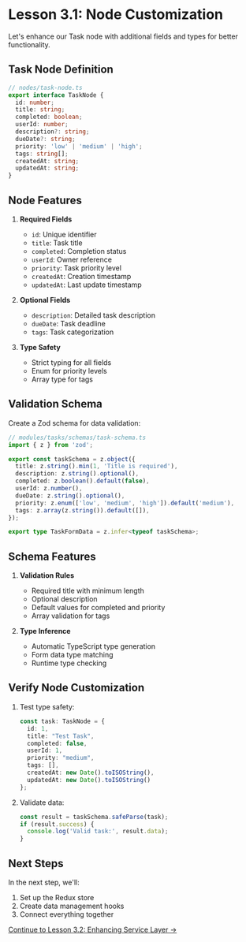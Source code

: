 # Lesson 3.1: Node Customization

Let's enhance our Task node with additional fields and types for better functionality.

## Task Node Definition

```typescript
// nodes/task-node.ts
export interface TaskNode {
  id: number;
  title: string;
  completed: boolean;
  userId: number;
  description?: string;
  dueDate?: string;
  priority: 'low' | 'medium' | 'high';
  tags: string[];
  createdAt: string;
  updatedAt: string;
}
```

## Node Features

1. **Required Fields**
   - `id`: Unique identifier
   - `title`: Task title
   - `completed`: Completion status
   - `userId`: Owner reference
   - `priority`: Task priority level
   - `createdAt`: Creation timestamp
   - `updatedAt`: Last update timestamp

2. **Optional Fields**
   - `description`: Detailed task description
   - `dueDate`: Task deadline
   - `tags`: Task categorization

3. **Type Safety**
   - Strict typing for all fields
   - Enum for priority levels
   - Array type for tags

## Validation Schema

Create a Zod schema for data validation:

```typescript
// modules/tasks/schemas/task-schema.ts
import { z } from 'zod';

export const taskSchema = z.object({
  title: z.string().min(1, 'Title is required'),
  description: z.string().optional(),
  completed: z.boolean().default(false),
  userId: z.number(),
  dueDate: z.string().optional(),
  priority: z.enum(['low', 'medium', 'high']).default('medium'),
  tags: z.array(z.string()).default([]),
});

export type TaskFormData = z.infer<typeof taskSchema>;
```

## Schema Features

1. **Validation Rules**
   - Required title with minimum length
   - Optional description
   - Default values for completed and priority
   - Array validation for tags

2. **Type Inference**
   - Automatic TypeScript type generation
   - Form data type matching
   - Runtime type checking

## Verify Node Customization

1. Test type safety:
   ```typescript
   const task: TaskNode = {
     id: 1,
     title: "Test Task",
     completed: false,
     userId: 1,
     priority: "medium",
     tags: [],
     createdAt: new Date().toISOString(),
     updatedAt: new Date().toISOString()
   };
   ```

2. Validate data:
   ```typescript
   const result = taskSchema.safeParse(task);
   if (result.success) {
     console.log('Valid task:', result.data);
   }
   ```

## Next Steps

In the next step, we'll:
1. Set up the Redux store
2. Create data management hooks
3. Connect everything together

[Continue to Lesson 3.2: Enhancing Service Layer →](./step3b-service-layer.md) 